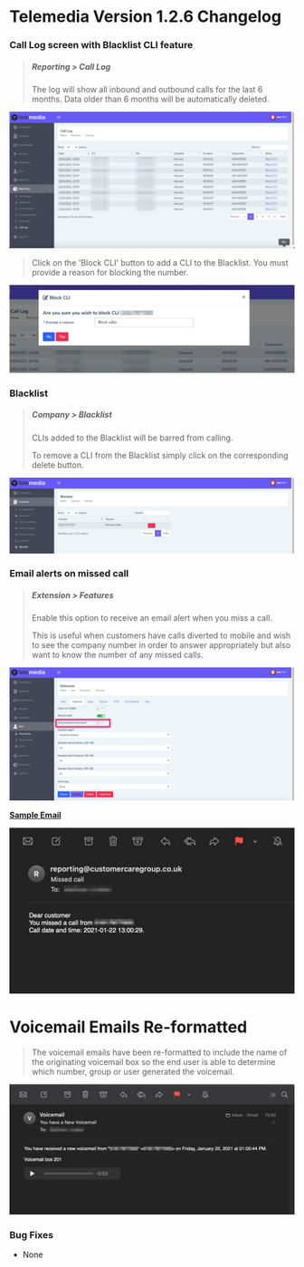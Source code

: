 # Telemedia Version 1.2.6 Changelog



### Call Log screen with Blacklist CLI feature

> ##### Reporting > Call Log
>
> The log will show all inbound and outbound calls for the last 6 months.  Data older than 6 months will be automatically deleted.

![re-provision](https://github.com/codebase-technology/Telemedia-Documentation/raw/master/1.2.6/images/calllog.jpg)

> Click on the 'Block CLI' button to add a CLI to the Blacklist.  You must provide a reason for blocking the number.

![re-provision](https://github.com/codebase-technology/Telemedia-Documentation/raw/master/1.2.6/images/blockcli.jpg)



### Blacklist

> ##### Company > Blacklist
>
> CLIs added to the Blacklist will be barred from calling.
>
> To remove a CLI from the Blacklist simply click on the corresponding delete button.

<img src="https://github.com/codebase-technology/Telemedia-Documentation/raw/master/1.2.6/images/blocklist.jpg" /> 



### Email alerts on missed call

> ##### Extension > Features
>
> Enable this option to receive an email alert when you miss a call.
>
> This is useful when customers have calls diverted to mobile and wish to see the company number in order to answer appropriately but also want to know the number of any missed calls.

![re-provision](https://github.com/codebase-technology/Telemedia-Documentation/raw/master/1.2.6/images/emailalert.jpg)

<u>**Sample Email**</u>

![re-provision](https://github.com/codebase-technology/Telemedia-Documentation/raw/master/1.2.6/images/missedemail.jpg)



# Voicemail Emails Re-formatted

> The voicemail emails have been re-formatted to include the name of the originating voicemail box so the end user is able to determine which number, group or user generated the voicemail.

![re-provision](https://github.com/codebase-technology/Telemedia-Documentation/raw/master/1.2.6/images/vmemail.jpg)



### Bug Fixes

- None


